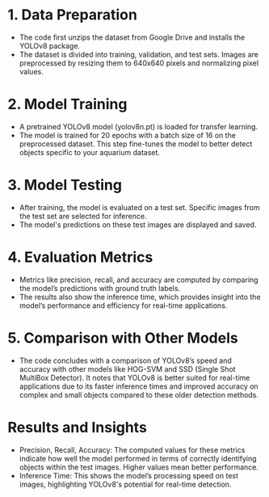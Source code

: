 # 1. Data Preparation
*   The code first unzips the dataset from Google Drive and installs the YOLOv8 package.
*   The dataset is divided into training, validation, and test sets. Images are preprocessed by resizing them to 640x640 pixels and normalizing pixel values.

# 2. Model Training
*   A pretrained YOLOv8 model (yolov8n.pt) is loaded for transfer learning.
*   The model is trained for 20 epochs with a batch size of 16 on the preprocessed dataset. This step fine-tunes the model to better detect objects specific to your aquarium dataset.

# 3. Model Testing
*   After training, the model is evaluated on a test set. Specific images from the test set are selected for inference.
*   The model's predictions on these test images are displayed and saved.

# 4. Evaluation Metrics
*   Metrics like precision, recall, and accuracy are computed by comparing the model’s predictions with ground truth labels.
*   The results also show the inference time, which provides insight into the model’s performance and efficiency for real-time applications.

# 5. Comparison with Other Models
*   The code concludes with a comparison of YOLOv8’s speed and accuracy with other models like HOG-SVM and SSD (Single Shot MultiBox Detector). It notes that YOLOv8 is better suited for real-time applications due to its faster inference times and improved accuracy on complex and small objects compared to these older detection methods.

# Results and Insights
*   Precision, Recall, Accuracy: The computed values for these metrics indicate how well the model performed in terms of correctly identifying objects within the test images. Higher values mean better performance.
*   Inference Time: This shows the model’s processing speed on test images, highlighting YOLOv8's potential for real-time detection.
